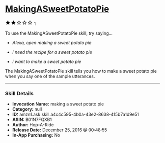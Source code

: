 # [MakingASweetPotatoPie](http://alexa.amazon.com/#skills/amzn1.ask.skill.a4c4c595-4b0a-43e2-8638-415b7a1d9e51)
![2 stars](../../images/ic_star_black_18dp_1x.png)![2 stars](../../images/ic_star_black_18dp_1x.png)![2 stars](../../images/ic_star_border_black_18dp_1x.png)![2 stars](../../images/ic_star_border_black_18dp_1x.png)![2 stars](../../images/ic_star_border_black_18dp_1x.png) 1

To use the MakingASweetPotatoPie skill, try saying...

* *Alexa, open making a sweet potato pie*

* *i need the recipe for a sweet potato pie*

* *i want to make a sweet potato pie*

The MakingASweetPotatoPie skill tells you how to make a sweet potato pie when you say one of the sample utterances.

***

### Skill Details

* **Invocation Name:** making a sweet potato pie
* **Category:** null
* **ID:** amzn1.ask.skill.a4c4c595-4b0a-43e2-8638-415b7a1d9e51
* **ASIN:** B01N7FQXB1
* **Author:** Hop-A-Ride
* **Release Date:** December 25, 2016 @ 00:48:55
* **In-App Purchasing:** No
